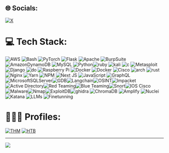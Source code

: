 ## 🌐 Socials:
[![X](https://img.shields.io/badge/-black.svg?logo=X&logoColor=white)](https://x.com/purpl33t)

# 💻 Tech Stack:
![AWS](https://img.shields.io/badge/AWS-%23FF9900.svg?style=plastic&logo=amazon-aws&logoColor=white) ![Bash](https://img.shields.io/badge/shell_script-%23121011.svg?style=plastic&logo=gnu-bash&logoColor=white) ![PyTorch](https://img.shields.io/badge/PyTorch-%23EE4C2C.svg?style=plastic&logo=PyTorch&logoColor=white) ![Flask](https://img.shields.io/badge/flask-%23000.svg?style=plastic&logo=flask&logoColor=white) ![Apache](https://img.shields.io/badge/apache-%23D42029.svg?style=plastic&logo=apache&logoColor=white) ![BurpSuite](https://img.shields.io/badge/burpsuite-%23FF9900.svg?style=plastic&logo=burpsuite&logoColor=white) ![AmazonDynamoDB](https://img.shields.io/badge/Amazon%20DynamoDB-4053D6?style=plastic&logo=Amazon%20DynamoDB&logoColor=white) ![MySQL](https://img.shields.io/badge/mysql-%2300000f.svg?style=plastic&logo=mysql&logoColor=white) ![Python](https://img.shields.io/badge/python-3670A0?style=plastic&logo=python&logoColor=ffdd54)![ruby](https://img.shields.io/badge/ruby-%23FF9900.svg?style=plastic&logo=ruby&logoColor=white) ![kali](https://img.shields.io/badge/kali%20linux-%2323092E20.svg?style=plastic&logo=kalilinux&logoColor=white) ![c](https://img.shields.io/badge/-%23FF235.svg?style=plastic&logo=c&logoColor=white) ![Metasploit](https://img.shields.io/badge/metasploit-%23FF9900.svg?style=plastic&logo=metasploit&logoColor=white)
![Django](https://img.shields.io/badge/django-%23092E20.svg?style=plastic&logo=django&logoColor=white) ![do](https://img.shields.io/badge/do-%23FF9900.svg?style=plastic&logo=digitalocean&logoColor=white) ![Raspberry Pi](https://img.shields.io/badge/-RaspberryPi-C51A4A?style=plastic&logo=Raspberry-Pi) ![Docker](https://img.shields.io/badge/ubuntu-%23FF2200.svg?style=plastic&logo=ubuntu&logoColor=white) ![Docker](https://img.shields.io/badge/docker-%230db7ed.svg?style=plastic&logo=docker&logoColor=white) ![Cisco](https://img.shields.io/badge/cisco-%23049fd9.svg?style=plastic&logo=cisco&logoColor=black) ![arch](https://img.shields.io/badge/arch%20btw-%2323092E20.svg?style=plastic&logo=archlinux&logoColor=white) ![rust](https://img.shields.io/badge/rust-%23FF235.svg?style=plastic&logo=rust&logoColor=white)
![Nginx](https://img.shields.io/badge/nginx-%23009639.svg?style=plastic&logo=nginx&logoColor=white) ![Yarn](https://img.shields.io/badge/yarn-%232C8EBB.svg?style=plastic&logo=yarn&logoColor=white) ![NPM](https://img.shields.io/badge/NPM-%23CB3837.svg?style=plastic&logo=npm&logoColor=white) ![Next JS](https://img.shields.io/badge/Next-black?style=plastic&logo=next.js&logoColor=white) ![JavaScript](https://img.shields.io/badge/javascript-%23323330.svg?style=plastic&logo=javascript&logoColor=%23F7DF1E) ![GraphQL](https://img.shields.io/badge/-GraphQL-E10098?style=plastic&logo=graphql&logoColor=white) ![MicrosoftSQLServer](https://img.shields.io/badge/Microsoft%20SQL%20Server-CC2927?style=plastic&logo=microsoft%20sql%20server&logoColor=white)![GDB](https://img.shields.io/badge/GDB-%23004D7A?style=flat)![Langchain](https://img.shields.io/badge/Langchain-%23FFD700?style=flat)![OSINT](https://img.shields.io/badge/OSINT-%23FF4500?style=flat)![Impacket](https://img.shields.io/badge/Impacket-%23008B8B?style=flat)![Active Directory](https://img.shields.io/badge/Active%20Directory-%23007396?style=flat&logo=active-directory&logoColor=white)![Red Teaming](https://img.shields.io/badge/Red%20Teaming-%23FF0000?style=flat)![Blue Teaming](https://img.shields.io/badge/Blue%20Teaming-%230000FF?style=flat)![Snort](https://img.shields.io/badge/Snort-%23FF4500?style=flat)![IOS Cisco](https://img.shields.io/badge/IOS%20Cisco-%230049FD?style=flat&logo=cisco&logoColor=white)![Malware](https://img.shields.io/badge/Malware-%23FF0000?style=flat)![Nmap](https://img.shields.io/badge/Nmap-%23000000?style=flat&logo=nmap&logoColor=white)![ExploitDB](https://img.shields.io/badge/ExploitDB-%23FFFFFF?style=flat)![ghidra](https://img.shields.io/badge/ghidra-%23FF0000?style=flat) 
![ChromaDB](https://img.shields.io/badge/ChromaDB-%23FFA500?style=flat)
![Amplify](https://img.shields.io/badge/Amplify-%23FF00FF?style=flat)
![Nuclei](https://img.shields.io/badge/Nuclei-%23FFFF00?style=flat)
![Katana](https://img.shields.io/badge/Katana-%23000000?style=flat)
![LLMs](https://img.shields.io/badge/LLMs-%23FFD700?style=flat)
![Finetunning](https://img.shields.io/badge/Finetunning-%23FF8C00?style=flat)

# 🕵🏻‍♂️ Profiles:
[![THM](https://tryhackme-badges.s3.amazonaws.com/cxrsedsxnset.png)](https://tryhackme.com/p/cxrsedsxnset)
[![HTB](https://www.hackthebox.com/badge/image/1278607)](https://app.hackthebox.com/profile/1278607)

---
[![](https://visitcount.itsvg.in/api?id=purpl33t&label=Profile%20Views&color=12&icon=8&pretty=true)](https://visitcount.itsvg.in)

